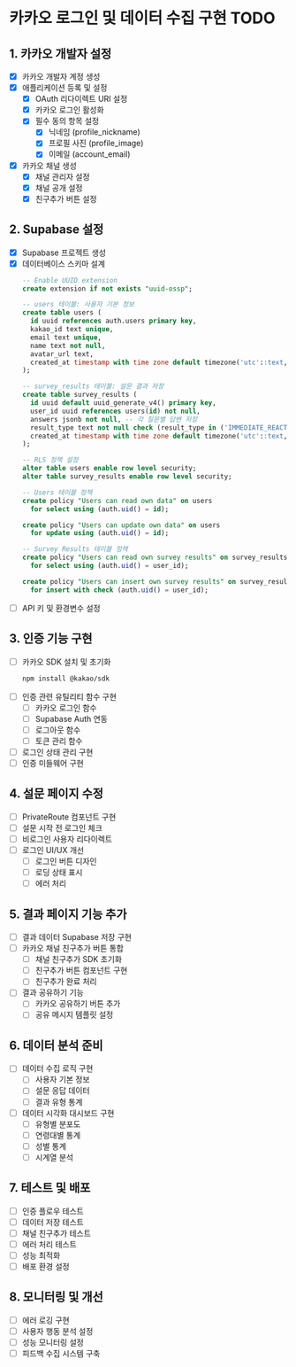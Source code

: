 # 카카오 로그인 및 데이터 수집 구현 TODO

## 1. 카카오 개발자 설정
- [x] 카카오 개발자 계정 생성
- [x] 애플리케이션 등록 및 설정
  - [x] OAuth 리다이렉트 URI 설정
  - [x] 카카오 로그인 활성화
  - [x] 필수 동의 항목 설정
    - [x] 닉네임 (profile_nickname)
    - [x] 프로필 사진 (profile_image)
    - [x] 이메일 (account_email)
- [x] 카카오 채널 생성
  - [x] 채널 관리자 설정
  - [x] 채널 공개 설정
  - [x] 친구추가 버튼 설정

## 2. Supabase 설정
- [x] Supabase 프로젝트 생성
- [x] 데이터베이스 스키마 설계
  ```sql
  -- Enable UUID extension
  create extension if not exists "uuid-ossp";

  -- users 테이블: 사용자 기본 정보
  create table users (
    id uuid references auth.users primary key,
    kakao_id text unique,
    email text unique,
    name text not null,
    avatar_url text,
    created_at timestamp with time zone default timezone('utc'::text, now())
  );

  -- survey_results 테이블: 설문 결과 저장
  create table survey_results (
    id uuid default uuid_generate_v4() primary key,
    user_id uuid references users(id) not null,
    answers jsonb not null, -- 각 질문별 답변 저장
    result_type text not null check (result_type in ('IMMEDIATE_REACTION', 'RAPID_INTOXICATION', 'DELAYED_DETOX')),
    created_at timestamp with time zone default timezone('utc'::text, now())
  );

  -- RLS 정책 설정
  alter table users enable row level security;
  alter table survey_results enable row level security;

  -- Users 테이블 정책
  create policy "Users can read own data" on users
    for select using (auth.uid() = id);

  create policy "Users can update own data" on users
    for update using (auth.uid() = id);

  -- Survey Results 테이블 정책
  create policy "Users can read own survey results" on survey_results
    for select using (auth.uid() = user_id);

  create policy "Users can insert own survey results" on survey_results
    for insert with check (auth.uid() = user_id);
  ```
- [ ] API 키 및 환경변수 설정

## 3. 인증 기능 구현
- [ ] 카카오 SDK 설치 및 초기화
  ```bash
  npm install @kakao/sdk
  ```
- [ ] 인증 관련 유틸리티 함수 구현
  - [ ] 카카오 로그인 함수
  - [ ] Supabase Auth 연동
  - [ ] 로그아웃 함수
  - [ ] 토큰 관리 함수
- [ ] 로그인 상태 관리 구현
- [ ] 인증 미들웨어 구현

## 4. 설문 페이지 수정
- [ ] PrivateRoute 컴포넌트 구현
- [ ] 설문 시작 전 로그인 체크
- [ ] 비로그인 사용자 리다이렉트
- [ ] 로그인 UI/UX 개선
  - [ ] 로그인 버튼 디자인
  - [ ] 로딩 상태 표시
  - [ ] 에러 처리

## 5. 결과 페이지 기능 추가
- [ ] 결과 데이터 Supabase 저장 구현
- [ ] 카카오 채널 친구추가 버튼 통합
  - [ ] 채널 친구추가 SDK 초기화
  - [ ] 친구추가 버튼 컴포넌트 구현
  - [ ] 친구추가 완료 처리
- [ ] 결과 공유하기 기능
  - [ ] 카카오 공유하기 버튼 추가
  - [ ] 공유 메시지 템플릿 설정

## 6. 데이터 분석 준비
- [ ] 데이터 수집 로직 구현
  - [ ] 사용자 기본 정보
  - [ ] 설문 응답 데이터
  - [ ] 결과 유형 통계
- [ ] 데이터 시각화 대시보드 구현
  - [ ] 유형별 분포도
  - [ ] 연령대별 통계
  - [ ] 성별 통계
  - [ ] 시계열 분석

## 7. 테스트 및 배포
- [ ] 인증 플로우 테스트
- [ ] 데이터 저장 테스트
- [ ] 채널 친구추가 테스트
- [ ] 에러 처리 테스트
- [ ] 성능 최적화
- [ ] 배포 환경 설정

## 8. 모니터링 및 개선
- [ ] 에러 로깅 구현
- [ ] 사용자 행동 분석 설정
- [ ] 성능 모니터링 설정
- [ ] 피드백 수집 시스템 구축
